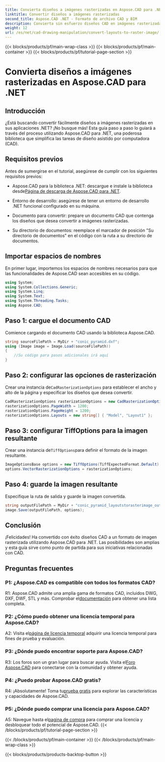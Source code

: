 ```yaml
---
title: Convierta diseños a imágenes rasterizadas en Aspose.CAD para .NET
linktitle: Convertir diseños a imágenes rasterizadas
second_title: Aspose.CAD .NET - Formato de archivo CAD y BIM
description: Convierta sin esfuerzo diseños CAD en imágenes rasterizadas utilizando Aspose.CAD para .NET. Mejore su desarrollo con potentes capacidades de manipulación CAD.
weight: 12
url: /es/net/cad-drawing-manipulation/convert-layouts-to-raster-image/
---
```


{{< blocks/products/pf/main-wrap-class >}}
{{< blocks/products/pf/main-container >}}
{{< blocks/products/pf/tutorial-page-section >}}

# Convierta diseños a imágenes rasterizadas en Aspose.CAD para .NET

## Introducción

¿Está buscando convertir fácilmente diseños a imágenes rasterizadas en sus aplicaciones .NET? ¡No busque más! Esta guía paso a paso lo guiará a través del proceso utilizando Aspose.CAD para .NET, una poderosa biblioteca que simplifica las tareas de diseño asistido por computadora (CAD).

## Requisitos previos

Antes de sumergirse en el tutorial, asegúrese de cumplir con los siguientes requisitos previos:

- Aspose.CAD para la biblioteca .NET: descargue e instale la biblioteca desde[Página de descarga de Aspose.CAD para .NET](https://releases.aspose.com/cad/net/).

- Entorno de desarrollo: asegúrese de tener un entorno de desarrollo .NET funcional configurado en su máquina.

- Documento para convertir: prepare un documento CAD que contenga los diseños que desea convertir a imágenes rasterizadas.

- Su directorio de documentos: reemplace el marcador de posición "Su directorio de documentos" en el código con la ruta a su directorio de documentos.

## Importar espacios de nombres

En primer lugar, importemos los espacios de nombres necesarios para que las funcionalidades de Aspose.CAD sean accesibles en su código.

```csharp
using System;
using System.Collections.Generic;
using System.Linq;
using System.Text;
using System.Threading.Tasks;
using Aspose.CAD;
```

## Paso 1: cargue el documento CAD

Comience cargando el documento CAD usando la biblioteca Aspose.CAD.

```csharp
string sourceFilePath = MyDir + "conic_pyramid.dxf";
using (Image image = Image.Load(sourceFilePath))
{
    //Su código para pasos adicionales irá aquí
}
```

## Paso 2: configurar las opciones de rasterización

 Crear una instancia de`CadRasterizationOptions` para establecer el ancho y alto de la página y especificar los diseños que desea convertir.

```csharp
CadRasterizationOptions rasterizationOptions = new CadRasterizationOptions();
rasterizationOptions.PageWidth = 1200;
rasterizationOptions.PageHeight = 1200;
rasterizationOptions.Layouts = new string[] { "Model", "Layout1" };
```

## Paso 3: configurar TiffOptions para la imagen resultante

 Crear una instancia de`TiffOptions`para definir el formato de la imagen resultante.

```csharp
ImageOptionsBase options = new TiffOptions(TiffExpectedFormat.Default);
options.VectorRasterizationOptions = rasterizationOptions;
```

## Paso 4: guarde la imagen resultante

Especifique la ruta de salida y guarde la imagen convertida.

```csharp
string outputFilePath = MyDir + "conic_pyramid_layoutstorasterimage_out.tiff";
image.Save(outputFilePath, options);
```

## Conclusión

¡Felicidades! Ha convertido con éxito diseños CAD a un formato de imagen rasterizada utilizando Aspose.CAD para .NET. Las posibilidades son amplias y esta guía sirve como punto de partida para sus iniciativas relacionadas con CAD.

## Preguntas frecuentes

### P1: ¿Aspose.CAD es compatible con todos los formatos CAD?

 R1: Aspose.CAD admite una amplia gama de formatos CAD, incluidos DWG, DXF, DWF, STL y más. Comprobar el[documentación](https://reference.aspose.com/cad/net/) para obtener una lista completa.

### P2: ¿Cómo puedo obtener una licencia temporal para Aspose.CAD?

 A2: Visita el[página de licencia temporal](https://purchase.aspose.com/temporary-license/) adquirir una licencia temporal para fines de prueba y evaluación.

### P3: ¿Dónde puedo encontrar soporte para Aspose.CAD?

 R3: Los foros son un gran lugar para buscar ayuda. Visita el[Foro Aspose.CAD](https://forum.aspose.com/c/cad/19) para conectarse con la comunidad y obtener ayuda.

### P4: ¿Puedo probar Aspose.CAD gratis?

 R4: ¡Absolutamente! Toma tu[prueba gratis](https://releases.aspose.com/) para explorar las características y capacidades de Aspose.CAD.

### P5: ¿Dónde puedo comprar una licencia para Aspose.CAD?

 A5: Navegue hasta el[pagina de compra](https://purchase.aspose.com/buy) para comprar una licencia y desbloquear todo el potencial de Aspose.CAD.
{{< /blocks/products/pf/tutorial-page-section >}}

{{< /blocks/products/pf/main-container >}}
{{< /blocks/products/pf/main-wrap-class >}}

{{< blocks/products/products-backtop-button >}}
